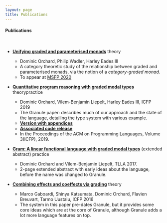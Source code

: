 ```yaml
---
layout: page
title: Publications
---
```


#### Publications

<br />

* [__Unifying graded and parameterised monads__](https://arxiv.org/abs/2001.10274) <span class="theory">theory</span>

   - Dominic Orchard, Philip Wadler, Harley Eades III
   - A category theoretic study of the relationship between graded and
   parameterised monads, via the notion of a _category-graded monad_.
   - To appear at [MSFP 2020](https://msfp-workshop.github.io/msfp2020/)


* [__Quantitative program reasoning with graded modal types__](https://www.cs.kent.ac.uk/people/staff/dao7/publ/granule-icfp19.pdf) <span class="theory">theory</span><span class="practice">practice</span>
  
  - Dominic Orchard, Vilem-Benjamin Liepelt, Harley Eades III, ICFP 2019
  - The Granule paper: describes much of our approach and the state
    of the language, detailing the type system with various example.
  - [__Version with appendices__](https://kar.kent.ac.uk/74450/1/paper.pdf)
  - [__Associated code release__](https://github.com/granule-project/granule/releases/tag/icfp19)
  - In the Proceedings of the ACM on Programming Languages, Volume 3(ICFP), 2019.

*  [__Gram: A linear functional language with graded modal types__](http://www.cs.ox.ac.uk/conferences/fscd2017/preproceedings_unprotected/TLLA_Orchard.pdf) (extended abstract) <span class="practice">practice</span>

   - Dominic Orchard and Vilem-Benjamin Liepelt, TLLA 2017.
   - 2-page extended abstract with early ideas about the language, before the name was changed to Granule.

* [__Combining effects and coeffects via grading__](https://kar.kent.ac.uk/57480/1/bieffects.pdf) <span class="theory">theory</span>

    - Marco Gaboardi, Shinya Katsumata, Dominic Orchard, Flavien Breuvart, Tarmo Uustalu, ICFP 2016
    - The system in this paper pre-dates Granule, but it provides some
      core ideas which are at the core of Granule, although Granule adds a lot more language features on top.

